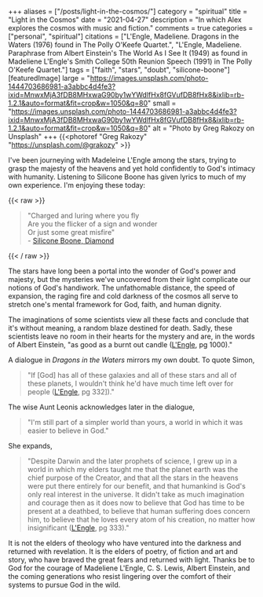 +++
aliases = ["/posts/light-in-the-cosmos/"]
category = "spiritual"
title = "Light in the Cosmos"
date = "2021-04-27"
description = "In which Alex explores the cosmos with music and fiction."
comments = true
categories = ["personal", "spiritual"]
citations = ["L'Engle, Madeliene. Dragons in the Waters (1976) found in The Polly O'Keefe Quartet.", "L'Engle, Madeliene. Paraphrase from Albert Einstein's The World As I See It (1949) as found in Madeliene L'Engle's Smith College 50th Reunion Speech (1991) in The Polly O'Keefe Quartet."]
tags = ["faith", "stars", "doubt", "silicone-boone"]
[featuredImage]
  large = "https://images.unsplash.com/photo-1444703686981-a3abbc4d4fe3?ixid=MnwxMjA3fDB8MHxwaG90by1wYWdlfHx8fGVufDB8fHx8&ixlib=rb-1.2.1&auto=format&fit=crop&w=1050&q=80"
  small = "https://images.unsplash.com/photo-1444703686981-a3abbc4d4fe3?ixid=MnwxMjA3fDB8MHxwaG90by1wYWdlfHx8fGVufDB8fHx8&ixlib=rb-1.2.1&auto=format&fit=crop&w=1050&q=80"
  alt   = "Photo by Greg Rakozy on Unsplash"
+++
{{<photoref "Greg Rakozy" "https://unsplash.com/@grakozy" >}}

I've been journeying with Madeleine L'Engle among the stars, trying to grasp the majesty of the heavens and yet hold confidently to God's intimacy with humanity. Listening to Silicone Boone has given lyrics to much of my own experience. I'm enjoying these today:

{{< raw >}}
<blockquote>
<p>"Charged and luring where you fly<br />
Are you the flicker of a sign and wonder<br />
Or just some great misfire"<br />
- <a href="http://siliconeboone.com/">Silicone Boone, Diamond</a></p>
</blockquote>
{{< / raw >}}

The stars have long been a portal into the wonder of God's power and majesty, but the mysteries we've uncovered from their light complicate our notions of God's handiwork. The unfathomable distance, the speed of expansion, the raging fire and cold darkness of the cosmos all serve to stretch one's mental framework for God, faith, and human dignity.

The imaginations of some scientists view all these facts and conclude that it's without meaning, a random blaze destined for death. Sadly, these scientists leave no room in their hearts for the mystery and are, in the words of Albert Einstein, "as good as a burnt out candle ([L'Engle](#citations), pg 1000)."

A dialogue in _Dragons in the Waters_ mirrors my own doubt. To quote Simon,

> "If [God] has all of these galaxies and all of these stars and all of these planets, I wouldn't think he'd have much time left over for people ([L'Engle](#citations), pg 332])."

The wise Aunt Leonis acknowledges later in the dialogue,

> "I'm still part of a simpler world than yours, a world in which it was easier to believe in God."

She expands,

> "Despite Darwin and the later prophets of science, I grew up in a world in which my elders taught me that the planet earth was the chief purpose of the Creator, and that all the stars in the heavens were put there entirely for our benefit, and that humankind is God's only real interest in the universe. It didn't take as much imagination and courage then as it does now to believe that God has time to be present at a deathbed, to believe that human suffering does concern him, to believe that he loves every atom of his creation, no matter how insignificant ([L'Engle](#citations), pg 333)."

It is not the elders of theology who have ventured into the darkness and returned with revelation. It is the elders of poetry, of fiction and art and story, who have braved the great fears and returned with light. Thanks be to God for the courage of Madeliene L'Engle, C. S. Lewis, Albert Einstein, and the coming generations who resist lingering over the comfort of their systems to pursue God in the wild.
